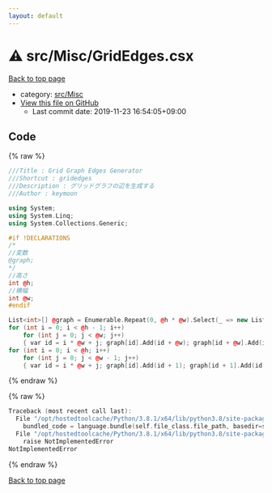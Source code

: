 ```yaml
---
layout: default
---
```


<!-- mathjax config similar to math.stackexchange -->
<script type="text/javascript" async
  src="https://cdnjs.cloudflare.com/ajax/libs/mathjax/2.7.5/MathJax.js?config=TeX-MML-AM_CHTML">
</script>
<script type="text/x-mathjax-config">
  MathJax.Hub.Config({
    TeX: { equationNumbers: { autoNumber: "AMS" }},
    tex2jax: {
      inlineMath: [ ['$','$'] ],
      processEscapes: true
    },
    "HTML-CSS": { matchFontHeight: false },
    displayAlign: "left",
    displayIndent: "2em"
  });
</script>

<script type="text/javascript" src="https://cdnjs.cloudflare.com/ajax/libs/jquery/3.4.1/jquery.min.js"></script>
<script src="https://cdn.jsdelivr.net/npm/jquery-balloon-js@1.1.2/jquery.balloon.min.js" integrity="sha256-ZEYs9VrgAeNuPvs15E39OsyOJaIkXEEt10fzxJ20+2I=" crossorigin="anonymous"></script>
<script type="text/javascript" src="../../../assets/js/copy-button.js"></script>
<link rel="stylesheet" href="../../../assets/css/copy-button.css" />


# :warning: src/Misc/GridEdges.csx

<a href="../../../index.html">Back to top page</a>

* category: <a href="../../../index.html#eec951bcc9ce32cbbb047da637079723">src/Misc</a>
* <a href="{{ site.github.repository_url }}/blob/master/src/Misc/GridEdges.csx">View this file on GitHub</a>
    - Last commit date: 2019-11-23 16:54:05+09:00




## Code

<a id="unbundled"></a>
{% raw %}
```cpp
﻿///Title : Grid Graph Edges Generator
///Shortcut : gridedges
///Description : グリッドグラフの辺を生成する
///Author : keymoon

using System;
using System.Linq;
using System.Collections.Generic;

#if !DECLARATIONS
/*
//変数
@graph;
*/
//高さ
int @h;
//横幅
int @w;
#endif

List<int>[] @graph = Enumerable.Repeat(0, @h * @w).Select(_ => new List<int>()).ToArray();
for (int i = 0; i < @h - 1; i++)
    for (int j = 0; j < @w; j++)
    { var id = i * @w + j; graph[id].Add(id + @w); graph[id + @w].Add(id); }
for (int i = 0; i < @h; i++)
    for (int j = 0; j < @w - 1; j++)
    { var id = i * @w + j; graph[id].Add(id + 1); graph[id + 1].Add(id); }
```
{% endraw %}

<a id="bundled"></a>
{% raw %}
```cpp
Traceback (most recent call last):
  File "/opt/hostedtoolcache/Python/3.8.1/x64/lib/python3.8/site-packages/onlinejudge_verify/docs.py", line 347, in write_contents
    bundled_code = language.bundle(self.file_class.file_path, basedir=self.cpp_source_path)
  File "/opt/hostedtoolcache/Python/3.8.1/x64/lib/python3.8/site-packages/onlinejudge_verify/languages/csharpscript.py", line 108, in bundle
    raise NotImplementedError
NotImplementedError

```
{% endraw %}

<a href="../../../index.html">Back to top page</a>

